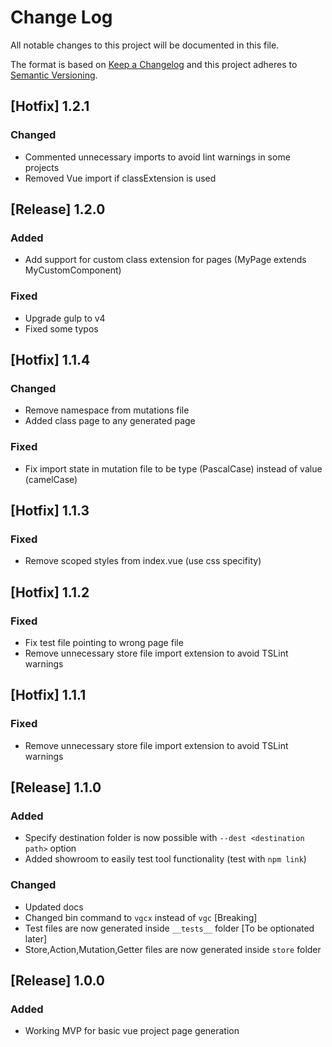 # Change Log
All notable changes to this project will be documented in this file.

The format is based on [Keep a Changelog](http://keepachangelog.com/)
and this project adheres to [Semantic Versioning](http://semver.org/).

## [Hotfix] 1.2.1
### Changed
- Commented unnecessary imports to avoid lint warnings in some projects
- Removed Vue import if classExtension is used

## [Release] 1.2.0
### Added
- Add support for custom class extension for pages (MyPage extends MyCustomComponent)
### Fixed
- Upgrade gulp to v4
- Fixed some typos

## [Hotfix] 1.1.4
### Changed
- Remove namespace from mutations file
- Added class page to any generated page
### Fixed
- Fix import state in mutation file to be type (PascalCase) instead of value (camelCase)

## [Hotfix] 1.1.3
### Fixed
- Remove scoped styles from index.vue (use css specifity)

## [Hotfix] 1.1.2
### Fixed
- Fix test file pointing to wrong page file
- Remove unnecessary store file import extension to avoid TSLint warnings

## [Hotfix] 1.1.1
### Fixed
- Remove unnecessary store file import extension to avoid TSLint warnings

## [Release] 1.1.0
### Added
- Specify destination folder is now possible with `--dest <destination path>` option
- Added showroom to easily test tool functionality (test with `npm link`)

### Changed
- Updated docs
- Changed bin command to `vgcx` instead of `vgc` [Breaking]
- Test files are now generated inside `__tests__` folder [To be optionated later]
- Store,Action,Mutation,Getter files are now generated inside `store` folder

## [Release] 1.0.0
### Added
- Working MVP for basic vue project page generation

